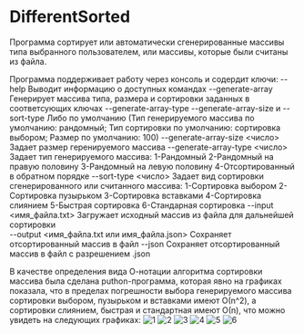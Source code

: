 # DifferentSorted
Программа сортирует или автоматически сгенерированные массивы типа выбранного пользователем, или массивы, которые были считаны из файла.

Программа поддерживает работу через консоль и содердит ключи:
--help    Выводит информацию о доступных командах
--generate-array    Генерирует массива типа, размера и сортировки заданных в соответсующих ключах --generate-array-type --generate-array-size и --sort-type
                                       Либо по умолчанию (Тип генерируемого массива по умолчанию: рандомный; 
                                                          Тип сортировки по умолчанию: сортировка выбором;
                                                          Размер по умолчанию: 100)
--generate-array-size <число>   Задает размер геренируемого массива
--generate-array-type <число>   Задает тип генерируемого массива: 1-Рандомный
                                                                  2-Рандомный на правую половину
                                                                  3-Рандомный на левую половину
                                                                  4-Отсортированный в обратном порядке
--sort-type <число>   Задает вид сортировки сгенерированного или считанного массива: 1-Сортировка выбором
                                                                                     2-Сортировка пузырьком
                                                                                     3-Сортировка вставками
                                                                                     4-Сортировка слиянием
                                                                                     5-Быстрая сортировка
                                                                                     6-Стандарная сортировка
--input <имя_файла.txt>   Загружает исходный массив из файла для дальнейшей сортировки  
--output <имя_файла.txt или имя_файла.json>   Сохраняет отсортированный массив в файл
--json Сохраняет отсортированный массив в файл с разрешением .json

В качестве определения вида О-нотации алгоритма сортировки массива была сделана puthon-программа, которая явно на графиках показала, 
что в пределах погрешности выбора генерируемого массива сортировки выбором, пузырьком и вставками имеют О(n^2), 
а сортировки слиянием, быстрая и стандартная имеют О(n), что можно увидеть на следующих графиках:
![1](https://user-images.githubusercontent.com/88945775/179029209-d64b88e5-aa48-4e65-b7a4-968d048d9309.png)
![2](https://user-images.githubusercontent.com/88945775/179029262-880c0406-9938-4e54-a7ff-ff5fb6776e38.png)
![3](https://user-images.githubusercontent.com/88945775/179029265-9268dc5b-2611-4f8a-95d9-14a4b94a3dc9.png)
![4](https://user-images.githubusercontent.com/88945775/179029269-8871d208-9e05-4350-977b-8336d01a73c3.png)
![5](https://user-images.githubusercontent.com/88945775/179029276-320cf720-a264-4d81-a727-f36f59b692ca.png)
![6](https://user-images.githubusercontent.com/88945775/179029279-0745fbb0-3696-40ca-8f40-b963df570cf1.png)
